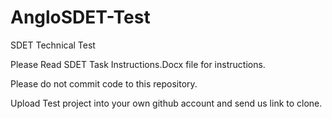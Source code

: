 # AngloSDET-Test

SDET Technical Test

Please Read SDET Task Instructions.Docx file for instructions.

Please do not commit code to this repository.

Upload Test project into your own github account and send us link to clone.
